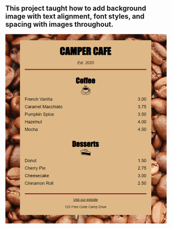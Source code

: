 ## This project taught how to add background image with text alignment, font styles, and spacing with images throughout. 
![cafe-menu](cafe-menu.png)
